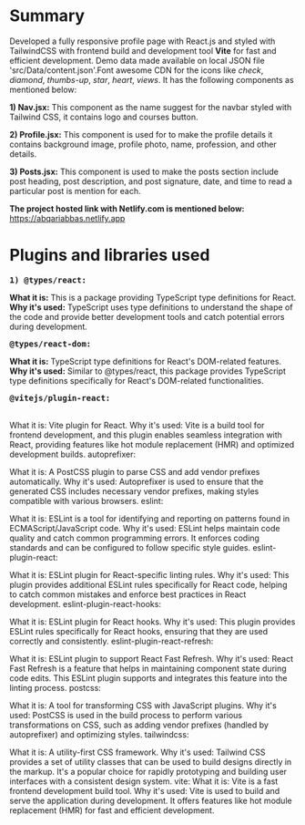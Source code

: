 # Summary

Developed a fully responsive profile page with React.js and styled with TailwindCSS with frontend build and development tool **Vite** for fast and efficient development. Demo data made available on local JSON file 'src/Data/content.json'.Font awesome CDN for the icons like *check*, *diamond*, *thumbs-up*, *star*, *heart*, *views*. It has the following components as mentioned below:  

  
**1) Nav.jsx:** This component as the name suggest for the navbar styled with Tailwind CSS, it contains logo and courses button.  
  
**2) Profile.jsx:** This component is used for to make the profile details it contains background image, profile photo, name, profession, and other details.  
  
**3) Posts.jsx:** This component is used to make the posts section include post heading, post description, and post signature, date, and time to read a particular post is mention for each.  


**The project hosted link with Netlify.com is mentioned below:**  
<a>https://abqariabbas.netlify.app</a>  

# Plugins and libraries used  

**<pre>1) @types/react:</pre>**  

**What it is:** This is a package providing TypeScript type definitions for React.  
**Why it's used:** TypeScript uses type definitions to understand the shape of the code and provide better development tools and catch potential errors during development.  
  
**<pre>@types/react-dom:</pre>**  
  
**What it is:** TypeScript type definitions for React's DOM-related features.  
**Why it's used:** Similar to @types/react, this package provides TypeScript type definitions specifically for React's DOM-related functionalities.  

**<pre>@vitejs/plugin-react:</pre>**  
What it is: Vite plugin for React.
Why it's used: Vite is a build tool for frontend development, and this plugin enables seamless integration with React, providing features like hot module replacement (HMR) and optimized development builds.
autoprefixer:

What it is: A PostCSS plugin to parse CSS and add vendor prefixes automatically.
Why it's used: Autoprefixer is used to ensure that the generated CSS includes necessary vendor prefixes, making styles compatible with various browsers.
eslint:

What it is: ESLint is a tool for identifying and reporting on patterns found in ECMAScript/JavaScript code.
Why it's used: ESLint helps maintain code quality and catch common programming errors. It enforces coding standards and can be configured to follow specific style guides.
eslint-plugin-react:

What it is: ESLint plugin for React-specific linting rules.
Why it's used: This plugin provides additional ESLint rules specifically for React code, helping to catch common mistakes and enforce best practices in React development.
eslint-plugin-react-hooks:

What it is: ESLint plugin for React hooks.
Why it's used: This plugin provides ESLint rules specifically for React hooks, ensuring that they are used correctly and consistently.
eslint-plugin-react-refresh:

What it is: ESLint plugin to support React Fast Refresh.
Why it's used: React Fast Refresh is a feature that helps in maintaining component state during code edits. This ESLint plugin supports and integrates this feature into the linting process.
postcss:

What it is: A tool for transforming CSS with JavaScript plugins.
Why it's used: PostCSS is used in the build process to perform various transformations on CSS, such as adding vendor prefixes (handled by autoprefixer) and optimizing styles.
tailwindcss:

What it is: A utility-first CSS framework.
Why it's used: Tailwind CSS provides a set of utility classes that can be used to build designs directly in the markup. It's a popular choice for rapidly prototyping and building user interfaces with a consistent design system.
vite:
What it is: Vite is a fast frontend development build tool.
Why it's used: Vite is used to build and serve the application during development. It offers features like hot module replacement (HMR) for fast and efficient development.

  

